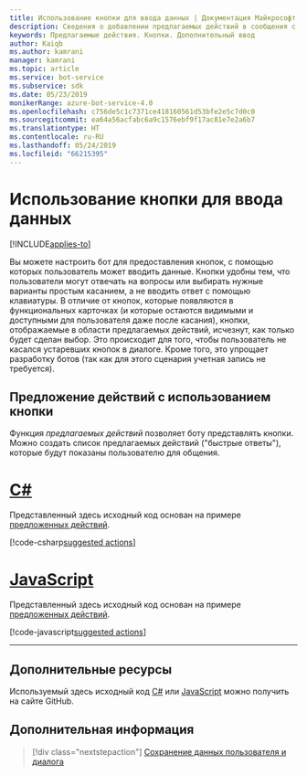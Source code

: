 ```yaml
---
title: Использование кнопки для ввода данных | Документация Майкрософт
description: Сведения о добавлении предлагаемых действий в сообщения с помощью пакета SDK Bot Framework для JavaScript.
keywords: Предлагаемые действия. Кнопки. Дополнительный ввод
author: Kaiqb
ms.author: kamrani
manager: kamrani
ms.topic: article
ms.service: bot-service
ms.subservice: sdk
ms.date: 05/23/2019
monikerRange: azure-bot-service-4.0
ms.openlocfilehash: c756de5c1c7371ce418160561d53bfe2e5c7d0c0
ms.sourcegitcommit: ea64a56acfabc6a9c1576ebf9f17ac81e7e2a6b7
ms.translationtype: HT
ms.contentlocale: ru-RU
ms.lasthandoff: 05/24/2019
ms.locfileid: "66215395"
---
```

# <a name="use-button-for-input"></a>Использование кнопки для ввода данных

[!INCLUDE[applies-to](../includes/applies-to.md)]

Вы можете настроить бот для предоставления кнопок, с помощью которых пользователь может вводить данные. Кнопки удобны тем, что пользователи могут отвечать на вопросы или выбирать нужные варианты простым касанием, а не вводить ответ с помощью клавиатуры. В отличие от кнопок, которые появляются в функциональных карточках (и которые остаются видимыми и доступными для пользователя даже после касания), кнопки, отображаемые в области предлагаемых действий, исчезнут, как только будет сделан выбор. Это происходит для того, чтобы пользователь не касался устаревших кнопок в диалоге. Кроме того, это упрощает разработку ботов (так как для этого сценария учетная запись не требуется). 

## <a name="suggest-action-using-button"></a>Предложение действий с использованием кнопки

Функция *предлагаемых действий* позволяет боту представлять кнопки. Можно создать список предлагаемых действий ("быстрые ответы"), которые будут показаны пользователю для общения. 

# <a name="ctabcsharp"></a>[C#](#tab/csharp)

Представленный здесь исходный код основан на примере [предложенных действий](https://aka.ms/SuggestedActionsCSharp).

[!code-csharp[suggested actions](~/../botbuilder-samples/samples/csharp_dotnetcore/08.suggested-actions/Bots/SuggestedActionsBot.cs?range=87-100)]

# <a name="javascripttabjavascript"></a>[JavaScript](#tab/javascript)

Представленный здесь исходный код основан на примере [предложенных действий](https://aka.ms/SuggestActionsJS).

[!code-javascript[suggested actions](~/../botbuilder-samples/samples/javascript_nodejs/08.suggested-actions/bots/suggestedActionsBot.js?range=61-64)]

---

## <a name="additional-resources"></a>Дополнительные ресурсы

Используемый здесь исходный код [C#](https://aka.ms/SuggestedActionsCSharp) или [JavaScript](https://aka.ms/SuggestActionsJS) можно получить на сайте GitHub.

## <a name="next-steps"></a>Дополнительная информация

> [!div class="nextstepaction"]
> [Сохранение данных пользователя и диалога](./bot-builder-howto-v4-state.md)
